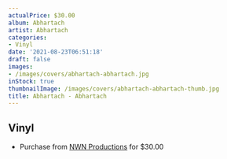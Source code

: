 ```yaml
---
actualPrice: $30.00
album: Abhartach
artist: Abhartach
categories:
- Vinyl
date: '2021-08-23T06:51:18'
draft: false
images:
- /images/covers/abhartach-abhartach.jpg
inStock: true
thumbnailImage: /images/covers/abhartach-abhartach-thumb.jpg
title: Abhartach - Abhartach
---
```


## Vinyl
* Purchase from [NWN Productions](http://shop.nwnprod.com/index.php?route=product/product&path=75&product_id=16987&sort=pd.name&order=ASC) for $30.00
